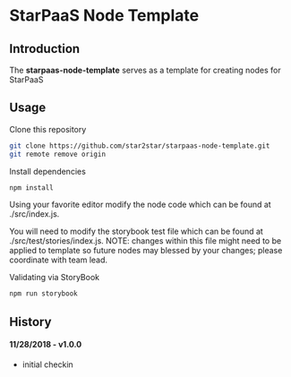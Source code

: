 # StarPaaS Node Template

## Introduction

The **starpaas-node-template** serves as a template for creating nodes for StarPaaS

## Usage

Clone this repository

```bash
git clone https://github.com/star2star/starpaas-node-template.git
git remote remove origin
```

Install dependencies

```bash
npm install 
```

Using your favorite editor modify the node code which can be found at ./src/index.js.  

You will need to modify the storybook test file which can be found at ./src/test/stories/index.js.  NOTE: changes within this file might need to be applied to template so future nodes may blessed by your changes; please coordinate with team lead. 

Validating via StoryBook

```bash
npm run storybook
```

## History

#### 11/28/2018 - v1.0.0

* initial checkin 
